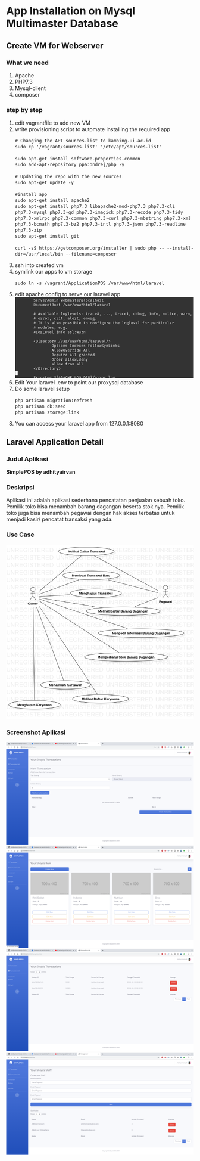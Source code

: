 # App Installation on Mysql Multimaster Database
## Create VM for Webserver
### What we need
1. Apache
2. PHP7.3
3. Mysql-client
4. composer
### step by step
1. edit vagrantfile to add new VM
2. write provisioning script to automate installing the required app
   ```
   # Changing the APT sources.list to kambing.ui.ac.id
   sudo cp '/vagrant/sources.list' '/etc/apt/sources.list'

   sudo apt-get install software-properties-common
   sudo add-apt-repository ppa:ondrej/php -y

   # Updating the repo with the new sources
   sudo apt-get update -y

   #install app
   sudo apt-get install apache2
   sudo apt-get install php7.3 libapache2-mod-php7.3 php7.3-cli php7.3-mysql php7.3-gd php7.3-imagick php7.3-recode php7.3-tidy php7.3-xmlrpc php7.3-common php7.3-curl php7.3-mbstring php7.3-xml php7.3-bcmath php7.3-bz2 php7.3-intl php7.3-json php7.3-readline php7.3-zip
   sudo apt-get install git

   curl -sS https://getcomposer.org/installer | sudo php -- --install-dir=/usr/local/bin --filename=composer
   ```
3. ssh into created vm
4. symlink our apps to vm storage
   ```
   sudo ln -s /vagrant/ApplicationPOS /var/www/html/laravel
   ```
5. edit apache config to serve our laravel app
   ![](https://github.com/adhityairvan/mysql-distributed-system/raw/master/image/Screenshot%20from%202019-10-14%2002-40-28.png)
6. Edit Your laravel .env to point our proxysql database
7. Do some laravel setup
   ```
   php artisan migration:refresh
   php artisan db:seed
   php artisan storage:link
   ```
8. You can access your laravel app from 127.0.0.1:8080

## Laravel Application Detail
### Judul Aplikasi
**SimplePOS by adhityairvan**
### Deskripsi
Aplikasi ini adalah aplikasi sederhana pencatatan penjualan sebuah toko. Pemilik toko bisa menambah barang dagangan beserta stok nya. Pemilik toko juga bisa menambah pegawai dengan hak akses terbatas untuk menjadi kasir/ pencatat transaksi yang ada.
### Use Case
![](https://github.com/adhityairvan/mysql-distributed-system/raw/master/image/UseCaseDiagram1.png)
### Screenshot Aplikasi
![](https://github.com/adhityairvan/mysql-distributed-system/raw/master/image/Screenshot%20from%202019-10-14%2002-49-42.png)
![](https://github.com/adhityairvan/mysql-distributed-system/raw/master/image/Screenshot%20from%202019-10-14%2002-50-14.png)
![](https://github.com/adhityairvan/mysql-distributed-system/raw/master/image/Screenshot%20from%202019-10-14%2002-50-20.png)
![](https://github.com/adhityairvan/mysql-distributed-system/raw/master/image/Screenshot%20from%202019-10-14%2002-50-23.png)
